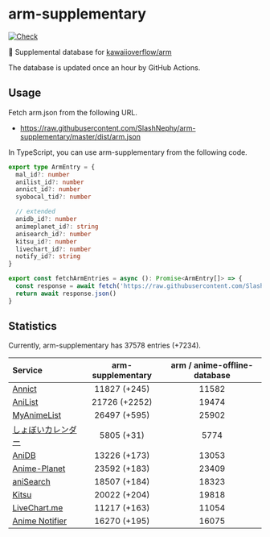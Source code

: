 # arm-supplementary

[![Check](https://github.com/SlashNephy/arm-supplementary/actions/workflows/check-node.yml/badge.svg)](https://github.com/SlashNephy/arm-supplementary/actions/workflows/check-node.yml)

💊 Supplemental database for [kawaiioverflow/arm](https://github.com/kawaiioverflow/arm)

The database is updated once an hour by GitHub Actions.

## Usage

Fetch arm.json from the following URL.

- https://raw.githubusercontent.com/SlashNephy/arm-supplementary/master/dist/arm.json

In TypeScript, you can use arm-supplementary from the following code.

```TypeScript
export type ArmEntry = {
  mal_id?: number
  anilist_id?: number
  annict_id?: number
  syobocal_tid?: number

  // extended
  anidb_id?: number
  animeplanet_id?: string
  anisearch_id?: number
  kitsu_id?: number
  livechart_id?: number
  notify_id?: string
}

export const fetchArmEntries = async (): Promise<ArmEntry[]> => {
  const response = await fetch('https://raw.githubusercontent.com/SlashNephy/arm-supplementary/master/dist/arm.json')
  return await response.json()
}
```

## Statistics

Currently, arm-supplementary has 37578 entries (+7234).

| Service                                     | arm-supplementary | arm / anime-offline-database |
| :------------------------------------------ | :---------------: | :--------------------------: |
| [Annict](https://annict.com)                |   11827 (+245)    |            11582             |
| [AniList](https://anilist.co)               |   21726 (+2252)   |            19474             |
| [MyAnimeList](https://myanimelist.net)      |   26497 (+595)    |            25902             |
| [しょぼいカレンダー](https://cal.syoboi.jp) |    5805 (+31)     |             5774             |
| [AniDB](https://anidb.net)                  |   13226 (+173)    |            13053             |
| [Anime-Planet](https://anime-planet.com)    |   23592 (+183)    |            23409             |
| [aniSearch](https://anisearch.com)          |   18507 (+184)    |            18323             |
| [Kitsu](https://kitsu.io)                   |   20022 (+204)    |            19818             |
| [LiveChart.me](https://livechart.me)        |   11217 (+163)    |            11054             |
| [Anime Notifier](https://notify.moe)        |   16270 (+195)    |            16075             |
